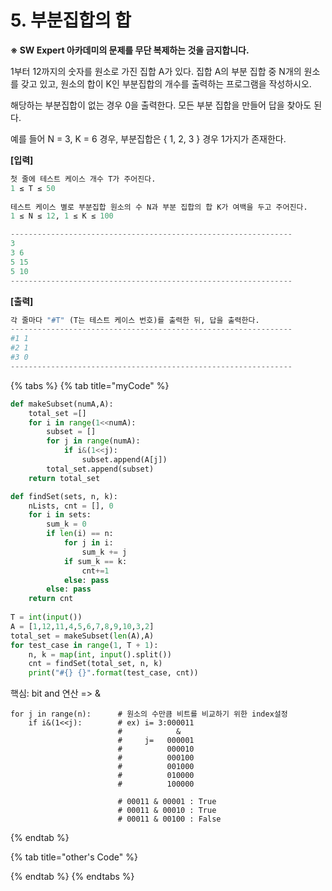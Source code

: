 # 5. 부분집합의 합

**※ SW Expert 아카데미의 문제를 무단 복제하는 것을 금지합니다.**  
  
  
1부터 12까지의 숫자를 원소로 가진 집합 A가 있다. 집합 A의 부분 집합 중 N개의 원소를 갖고 있고, 원소의 합이 K인 부분집합의 개수를 출력하는 프로그램을 작성하시오.  
  
해당하는 부분집합이 없는 경우 0을 출력한다. 모든 부분 집합을 만들어 답을 찾아도 된다.  
 

예를 들어 N = 3, K = 6 경우, 부분집합은 { 1, 2, 3 } 경우 1가지가 존재한다.

**\[입력\]**

```python
첫 줄에 테스트 케이스 개수 T가 주어진다.  
1 ≤ T ≤ 50 
 
테스트 케이스 별로 부분집합 원소의 수 N과 부분 집합의 합 K가 여백을 두고 주어진다. 
1 ≤ N ≤ 12, 1 ≤ K ≤ 100 

---------------------------------------------------------------
3 
3 6 
5 15 
5 10
---------------------------------------------------------------
```

**\[출력\]**

```python
각 줄마다 "#T" (T는 테스트 케이스 번호)를 출력한 뒤, 답을 출력한다.
---------------------------------------------------------------
#1 1 
#2 1 
#3 0
---------------------------------------------------------------
```

{% tabs %}
{% tab title="myCode" %}
```python
def makeSubset(numA,A):	
    total_set =[]	
    for i in range(1<<numA):		
        subset = []		
        for j in range(numA):						
            if i&(1<<j): 
                subset.append(A[j])	
        total_set.append(subset)
    return total_set

def findSet(sets, n, k):	
    nLists, cnt = [], 0	
    for i in sets:		
        sum_k = 0		
        if len(i) == n:			
            for j in i:				
                sum_k += j			
            if sum_k == k:				
                cnt+=1			
            else: pass		
        else: pass		
    return cnt
    
T = int(input())
A = [1,12,11,4,5,6,7,8,9,10,3,2]
total_set = makeSubset(len(A),A)
for test_case in range(1, T + 1):	
    n, k = map(int, input().split())	
    cnt = findSet(total_set, n, k)	
    print("#{} {}".format(test_case, cnt))
```

핵심: bit and 연산 =&gt; &



```text
for j in range(n):      # 원소의 수만큼 비트를 비교하기 위한 index설정
    if i&(1<<j):        # ex) i= 3:000011 
                        #            & 
                        #     j=   000001
                        #          000010
                        #          000100
                        #          001000 
                        #          010000 
                        #          100000
                        
                        # 00011 & 00001 : True
                        # 00011 & 00010 : True
                        # 00011 & 00100 : False
```
{% endtab %}

{% tab title="other\'s Code" %}

{% endtab %}
{% endtabs %}

